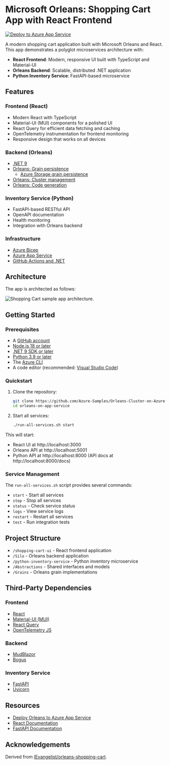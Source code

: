 # Microsoft Orleans: Shopping Cart App with React Frontend

[![Deploy to Azure App Service](https://github.com/Azure-Samples/Orleans-Cluster-on-Azure-App-Service/actions/workflows/deploy.yml/badge.svg)](https://github.com/Azure-Samples/Orleans-Cluster-on-Azure-App-Service/actions/workflows/deploy.yml)

A modern shopping cart application built with Microsoft Orleans and React. This app demonstrates a polyglot microservices architecture with:

-   **React Frontend**: Modern, responsive UI built with TypeScript and Material-UI
-   **Orleans Backend**: Scalable, distributed .NET application
-   **Python Inventory Service**: FastAPI-based microservice

## Features

### Frontend (React)

-   Modern React with TypeScript
-   Material-UI (MUI) components for a polished UI
-   React Query for efficient data fetching and caching
-   OpenTelemetry instrumentation for frontend monitoring
-   Responsive design that works on all devices

### Backend (Orleans)

-   [.NET 9](https://docs.microsoft.com/dotnet/core/whats-new/dotnet-9)
-   [Orleans: Grain persistence](https://docs.microsoft.com/dotnet/orleans/grains/grain-persistence)
    -   [Azure Storage grain persistence](https://docs.microsoft.com/dotnet/orleans/grains/grain-persistence/azure-storage)
-   [Orleans: Cluster management](https://docs.microsoft.com/dotnet/orleans/implementation/cluster-management)
-   [Orleans: Code generation](https://docs.microsoft.com/dotnet/orleans/grains/code-generation)

### Inventory Service (Python)

-   FastAPI-based RESTful API
-   OpenAPI documentation
-   Health monitoring
-   Integration with Orleans backend

### Infrastructure

-   [Azure Bicep](https://docs.microsoft.com/azure/azure-resource-manager/bicep)
-   [Azure App Service](https://docs.microsoft.com/azure/app-service/overview)
-   [GitHub Actions and .NET](https://docs.microsoft.com/dotnet/devops/github-actions-overview)

## Architecture

The app is architected as follows:

![Shopping Cart sample app architecture.](media/shopping-cart-arch.png)

## Getting Started

### Prerequisites

-   A [GitHub account](https://github.com/join)
-   [Node.js 18 or later](https://nodejs.org)
-   [.NET 9 SDK or later](https://dotnet.microsoft.com/download/dotnet)
-   [Python 3.9 or later](https://www.python.org/downloads/)
-   The [Azure CLI](/cli/azure/install-azure-cli)
-   A code editor (recommended: [Visual Studio Code](https://code.visualstudio.com))

### Quickstart

1. Clone the repository:

    ```bash
    git clone https://github.com/Azure-Samples/Orleans-Cluster-on-Azure-App-Service.git orleans-on-app-service
    cd orleans-on-app-service
    ```

2. Start all services:
    ```bash
    ./run-all-services.sh start
    ```

This will start:

-   React UI at http://localhost:3000
-   Orleans API at http://localhost:5001
-   Python API at http://localhost:8000 (API docs at http://localhost:8000/docs)

### Service Management

The `run-all-services.sh` script provides several commands:

-   `start` - Start all services
-   `stop` - Stop all services
-   `status` - Check service status
-   `logs` - View service logs
-   `restart` - Restart all services
-   `test` - Run integration tests

## Project Structure

-   `/shopping-cart-ui` - React frontend application
-   `/Silo` - Orleans backend application
-   `/python-inventory-service` - Python inventory microservice
-   `/Abstractions` - Shared interfaces and models
-   `/Grains` - Orleans grain implementations

## Third-Party Dependencies

### Frontend

-   [React](https://reactjs.org)
-   [Material-UI (MUI)](https://mui.com)
-   [React Query](https://tanstack.com/query)
-   [OpenTelemetry JS](https://opentelemetry.io/docs/js/)

### Backend

-   [MudBlazor](https://github.com/MudBlazor/MudBlazor)
-   [Bogus](https://github.com/bchavez/Bogus)

### Inventory Service

-   [FastAPI](https://fastapi.tiangolo.com)
-   [Uvicorn](https://www.uvicorn.org)

## Resources

-   [Deploy Orleans to Azure App Service](https://aka.ms/orleans-on-app-service)
-   [React Documentation](https://react.dev)
-   [FastAPI Documentation](https://fastapi.tiangolo.com)

## Acknowledgements

Derived from [IEvangelist/orleans-shopping-cart](https://github.com/IEvangelist/orleans-shopping-cart).
